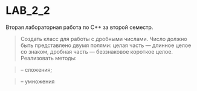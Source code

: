 # LAB_2_2
Вторая лабораторная работа по С++ за второй семестр.

>Создать класс для работы с дробными числами. Число должно быть
представлено двумя полями: целая часть — длинное целое со знаком, дробная
часть — беззнаковое короткое целое. 
Реализовать методы:

>– сложения;

>– умножения
